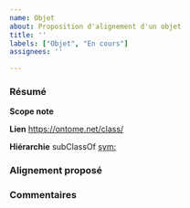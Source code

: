 ```yaml
---
name: Objet
about: Proposition d'alignement d'un objet
title: ''
labels: ["Objet", "En cours"]
assignees: ''

---
```


### Résumé
**Scope note**

**Lien**
https://ontome.net/class/

**Hiérarchie**
subClassOf [sym:](https://ontome.net/class/)

### Alignement proposé


### Commentaires
